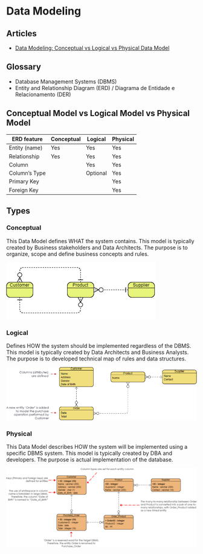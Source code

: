 # Data Modeling

## Articles

- [Data Modeling: Conceptual vs Logical vs Physical Data Model](https://online.visual-paradigm.com/knowledge/visual-modeling/conceptual-vs-logical-vs-physical-data-model)

## Glossary

- Database Management Systems (DBMS)
- Entity and Relationship Diagram (ERD) / Diagrama de Entidade e Relacionamento (DER)

## Conceptual Model vs Logical Model vs Physical Model

| ERD feature   | Conceptual | Logical  | Physical |
| ------------- | ---------- | -------- | -------- |
| Entity (name) | Yes        | Yes      | Yes      |
| Relationship  | Yes        | Yes      | Yes      |
| Column        |            | Yes      | Yes      |
| Column’s Type |            | Optional | Yes      |
| Primary Key   |            |          | Yes      |
| Foreign Key   |            |          | Yes      |

<!-- ##

- Inmon
- Kimball
- Data Vault
- One-big-table -->

## Types

### Conceptual

This Data Model defines WHAT the system contains. This model is typically created by Business stakeholders and Data Architects. The purpose is to organize, scope and define business concepts and rules.

![Conceptual Data Model](/assets/images/data/conceptual-data-model.png)

### Logical

Defines HOW the system should be implemented regardless of the DBMS. This model is typically created by Data Architects and Business Analysts. The purpose is to developed technical map of rules and data structures.

![Logical ER Model](/assets/images/data/logical-er-model.png)

### Physical

This Data Model describes HOW the system will be implemented using a specific DBMS system. This model is typically created by DBA and developers. The purpose is actual implementation of the database.

![Logical ER Model](/assets/images/data/physical-er-model.png)
